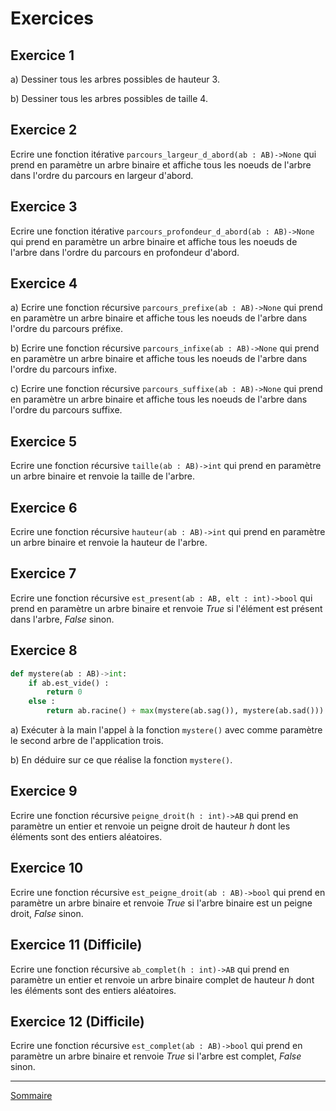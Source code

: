 # Exercices

## Exercice 1

a) Dessiner tous les arbres possibles de hauteur $3$.

b) Dessiner tous les arbres possibles de taille $4$.

## Exercice 2

Ecrire une fonction itérative `parcours_largeur_d_abord(ab : AB)->None` qui prend en paramètre un arbre binaire et affiche tous les noeuds de l'arbre dans l'ordre du parcours en largeur d'abord.

## Exercice 3

Ecrire une fonction itérative `parcours_profondeur_d_abord(ab : AB)->None` qui prend en paramètre un arbre binaire et affiche tous les noeuds de l'arbre dans l'ordre du parcours en profondeur d'abord.

## Exercice 4

a) Ecrire une fonction récursive `parcours_prefixe(ab : AB)->None` qui prend en paramètre un arbre binaire et affiche tous les noeuds de l'arbre dans l'ordre du parcours préfixe.

b) Ecrire une fonction récursive `parcours_infixe(ab : AB)->None` qui prend en paramètre un arbre binaire et affiche tous les noeuds de l'arbre dans l'ordre du parcours infixe.

c) Ecrire une fonction récursive `parcours_suffixe(ab : AB)->None` qui prend en paramètre un arbre binaire et affiche tous les noeuds de l'arbre dans l'ordre du parcours suffixe.

## Exercice 5

Ecrire une fonction récursive `taille(ab : AB)->int` qui prend en paramètre un arbre binaire et renvoie la taille de l'arbre.

## Exercice 6

Ecrire une fonction récursive `hauteur(ab : AB)->int` qui prend en paramètre un arbre binaire et renvoie la hauteur de l'arbre.

## Exercice 7

Ecrire une fonction récursive `est_present(ab : AB, elt : int)->bool` qui prend en paramètre un arbre binaire et renvoie $True$ si l'élément est présent dans l'arbre, $False$ sinon.

## Exercice 8

```python
def mystere(ab : AB)->int:
    if ab.est_vide() :
        return 0
    else :
        return ab.racine() + max(mystere(ab.sag()), mystere(ab.sad()))
```

a) Exécuter à la main l'appel à la fonction `mystere()` avec comme paramètre le second arbre de l'application trois.

b) En déduire sur ce que réalise la fonction `mystere()`.

## Exercice 9

Ecrire une fonction récursive `peigne_droit(h : int)->AB` qui prend en paramètre un entier et renvoie un peigne droit de hauteur $h$ dont les éléments sont des entiers aléatoires.

## Exercice 10

Ecrire une fonction récursive `est_peigne_droit(ab : AB)->bool` qui prend en paramètre un arbre binaire et renvoie $True$ si l'arbre binaire est un peigne droit, $False$ sinon.

## Exercice 11 (Difficile)

Ecrire une fonction récursive `ab_complet(h : int)->AB` qui prend en paramètre un entier et renvoie un arbre binaire complet de hauteur $h$ dont les éléments sont des entiers aléatoires.

## Exercice 12 (Difficile)

Ecrire une fonction récursive `est_complet(ab : AB)->bool` qui prend en paramètre un arbre binaire et renvoie $True$ si l'arbre est complet, $False$ sinon.

________________

[Sommaire](./../../README.md)